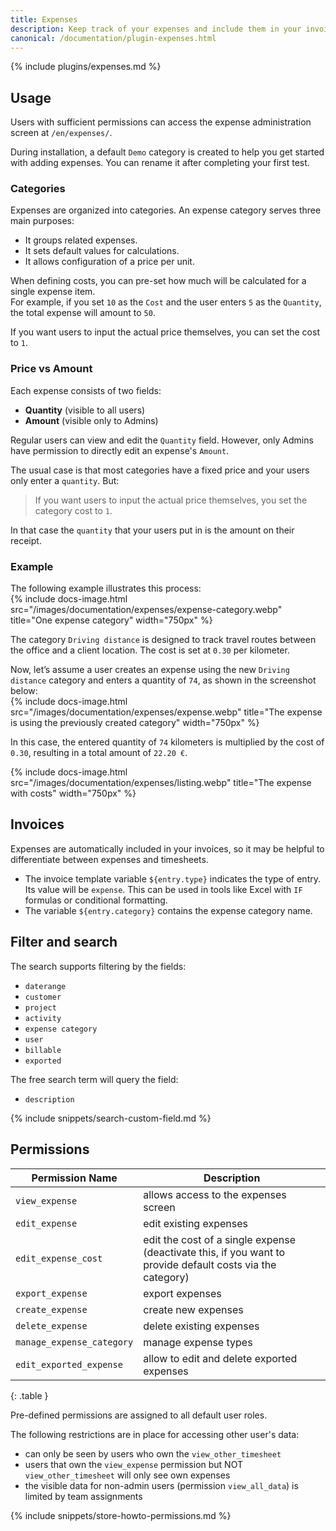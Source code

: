 ```yaml
---
title: Expenses
description: Keep track of your expenses and include them in your invoices
canonical: /documentation/plugin-expenses.html
---
```


{% include plugins/expenses.md %}  

## Usage 

Users with sufficient permissions can access the expense administration screen at `/en/expenses/`.

During installation, a default `Demo` category is created to help you get started with adding expenses. You can rename it after completing your first test.

### Categories

Expenses are organized into categories. An expense category serves three main purposes:
- It groups related expenses.
- It sets default values for calculations.
- It allows configuration of a price per unit.

When defining costs, you can pre-set how much will be calculated for a single expense item.  
For example, if you set `10` as the `Cost` and the user enters `5` as the `Quantity`, the total expense will amount to `50`.

If you want users to input the actual price themselves, you can set the cost to `1`.

### Price vs Amount

Each expense consists of two fields:
- **Quantity** (visible to all users)
- **Amount** (visible only to Admins)

Regular users can view and edit the `Quantity` field. However, only Admins have permission to directly edit an expense's `Amount`.

The usual case is that most categories have a fixed price and your users only enter a `quantity`. But: 

> If you want users to input the actual price themselves, you set the category cost to `1`.

In that case the `quantity` that your users put in is the amount on their receipt.

### Example

The following example illustrates this process:  
{% include docs-image.html src="/images/documentation/expenses/expense-category.webp" title="One expense category" width="750px" %}

The category `Driving distance` is designed to track travel routes between the office and a client location. The cost is set at `0.30` per kilometer.

Now, let’s assume a user creates an expense using the new `Driving distance` category and enters a quantity of `74`, as shown in the screenshot below:  
{% include docs-image.html src="/images/documentation/expenses/expense.webp" title="The expense is using the previously created category" width="750px" %}

In this case, the entered quantity of `74` kilometers is multiplied by the cost of `0.30`, resulting in a total amount of `22.20 €`.

{% include docs-image.html src="/images/documentation/expenses/listing.webp" title="The expense with costs" width="750px" %}

## Invoices

Expenses are automatically included in your invoices, so it may be helpful to differentiate between expenses and timesheets.

- The invoice template variable `${entry.type}` indicates the type of entry. Its value will be `expense`. This can be used in tools like Excel with `IF` formulas or conditional formatting.
- The variable `${entry.category}` contains the expense category name.

## Filter and search

The search supports filtering by the fields:
- `daterange`
- `customer`
- `project`
- `activity`
- `expense category`
- `user`
- `billable`
- `exported`

The free search term will query the field:
- `description`

{% include snippets/search-custom-field.md %}

## Permissions

| Permission Name            | Description                                                                                                |
|----------------------------|------------------------------------------------------------------------------------------------------------|
| `view_expense`             | allows access to the expenses screen                                                                       |
| `edit_expense`             | edit existing expenses                                                                                     |
| `edit_expense_cost`        | edit the cost of a single expense (deactivate this, if you want to provide default costs via the category) |
| `export_expense`           | export expenses                                                                                            |
| `create_expense`           | create new expenses                                                                                        |
| `delete_expense`           | delete existing expenses                                                                                   |
| `manage_expense_category`  | manage expense types                                                                                       | 
| `edit_exported_expense`    | allow to edit and delete exported expenses                                                                 | 
{: .table }

Pre-defined permissions are assigned to all default user roles.

The following restrictions are in place for accessing other user's data:
- can only be seen by users who own the `view_other_timesheet`
- users that own the `view_expense` permission but NOT `view_other_timesheet` will only see own expenses
- the visible data for non-admin users (permission `view_all_data`) is limited by team assignments

{% include snippets/store-howto-permissions.md %}

